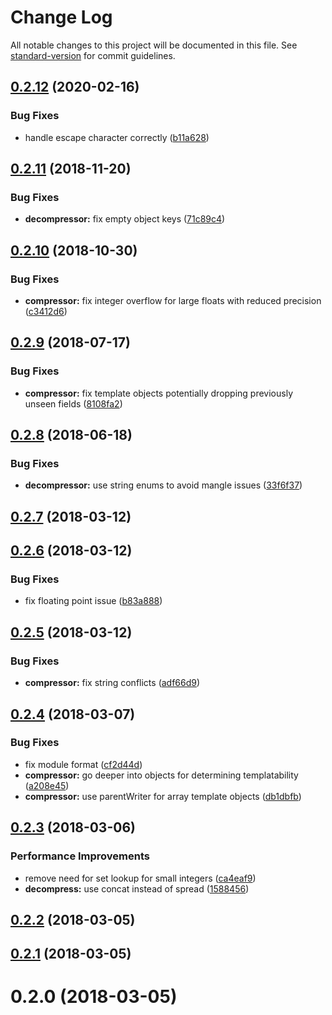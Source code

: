 # Change Log

All notable changes to this project will be documented in this file. See [standard-version](https://github.com/conventional-changelog/standard-version) for commit guidelines.

<a name="0.2.12"></a>
## [0.2.12](https://github.com/jgranstrom/zipson/compare/v0.2.11...v0.2.12) (2020-02-16)


### Bug Fixes

* handle escape character correctly ([b11a628](https://github.com/jgranstrom/zipson/commit/b11a628))



<a name="0.2.11"></a>
## [0.2.11](https://github.com/jgranstrom/zipson/compare/v0.2.10...v0.2.11) (2018-11-20)


### Bug Fixes

* **decompressor:** fix empty object keys ([71c89c4](https://github.com/jgranstrom/zipson/commit/71c89c4))



<a name="0.2.10"></a>
## [0.2.10](https://github.com/jgranstrom/zipson/compare/v0.2.9...v0.2.10) (2018-10-30)


### Bug Fixes

* **compressor:** fix integer overflow for large floats with reduced precision ([c3412d6](https://github.com/jgranstrom/zipson/commit/c3412d6))



<a name="0.2.9"></a>
## [0.2.9](https://github.com/jgranstrom/zipson/compare/v0.2.8...v0.2.9) (2018-07-17)


### Bug Fixes

* **compressor:** fix template objects potentially dropping previously unseen fields ([8108fa2](https://github.com/jgranstrom/zipson/commit/8108fa2))



<a name="0.2.8"></a>
## [0.2.8](https://github.com/jgranstrom/zipson/compare/v0.2.7...v0.2.8) (2018-06-18)


### Bug Fixes

* **decompressor:** use string enums to avoid mangle issues ([33f6f37](https://github.com/jgranstrom/zipson/commit/33f6f37))



<a name="0.2.7"></a>
## [0.2.7](https://github.com/jgranstrom/zipson/compare/v0.2.6...v0.2.7) (2018-03-12)



<a name="0.2.6"></a>
## [0.2.6](https://github.com/jgranstrom/zipson/compare/v0.2.5...v0.2.6) (2018-03-12)


### Bug Fixes

* fix floating point issue ([b83a888](https://github.com/jgranstrom/zipson/commit/b83a888))



<a name="0.2.5"></a>
## [0.2.5](https://github.com/jgranstrom/zipson/compare/v0.2.4...v0.2.5) (2018-03-12)


### Bug Fixes

* **compressor:** fix string conflicts ([adf66d9](https://github.com/jgranstrom/zipson/commit/adf66d9))



<a name="0.2.4"></a>
## [0.2.4](https://github.com/jgranstrom/zipson/compare/v0.2.3...v0.2.4) (2018-03-07)


### Bug Fixes

* fix module format ([cf2d44d](https://github.com/jgranstrom/zipson/commit/cf2d44d))
* **compressor:** go deeper into objects for determining templatability ([a208e45](https://github.com/jgranstrom/zipson/commit/a208e45))
* **compressor:** use parentWriter for array template objects ([db1dbfb](https://github.com/jgranstrom/zipson/commit/db1dbfb))



<a name="0.2.3"></a>
## [0.2.3](https://github.com/jgranstrom/zipson/compare/v0.2.2...v0.2.3) (2018-03-06)


### Performance Improvements

* remove need for set lookup for small integers ([ca4eaf9](https://github.com/jgranstrom/zipson/commit/ca4eaf9))
* **decompress:** use concat instead of spread ([1588456](https://github.com/jgranstrom/zipson/commit/1588456))



<a name="0.2.2"></a>
## [0.2.2](https://github.com/jgranstrom/zipson/compare/v0.2.1...v0.2.2) (2018-03-05)



<a name="0.2.1"></a>
## [0.2.1](https://github.com/jgranstrom/zipson/compare/v0.2.0...v0.2.1) (2018-03-05)



<a name="0.2.0"></a>
# 0.2.0 (2018-03-05)
